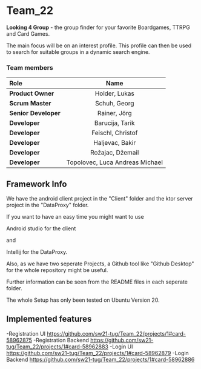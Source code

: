 # Team_22

**Looking 4 Group** - the group finder for your favorite Boardgames, TTRPG and Card Games.

The main focus will be on an interest profile. This profile can then be used to search for suitable groups in a dynamic search engine.

### Team members

| Role             | Name                  | 
| :---             |    :----:             |
| **Product Owner**|   Holder, Lukas      |
| **Scrum Master** |   Schuh, Georg         |
| **Senior Developer**    | Rainer, Jörg          |
| **Developer**    | Barucija, Tarik          |
| **Developer**    | Feischl, Christof    |
| **Developer**    | Haljevac, Bakir        |
| **Developer**    | Rožajac, Džemail          |
| **Developer**    | Topolovec, Luca Andreas Michael         |



## Framework Info

We have the android client project in the "Client" folder and the ktor server project in the "DataProxy" folder.

If you want to have an easy time you might want to use 

Android studio for the client 

and 

Intellij for the DataProxy.

Also, as we have two seperate Projects, a Github tool like "Github Desktop" for the whole repository might be useful.

Further information can be seen from the README files in each seperate folder.


The whole Setup has only been tested on Ubuntu Version 20.



## Implemented features

-Registration UI https://github.com/sw21-tug/Team_22/projects/1#card-58962875
-Registration Backend https://github.com/sw21-tug/Team_22/projects/1#card-58962883
-Login UI https://github.com/sw21-tug/Team_22/projects/1#card-58962879
-Login Backend https://github.com/sw21-tug/Team_22/projects/1#card-58962886

